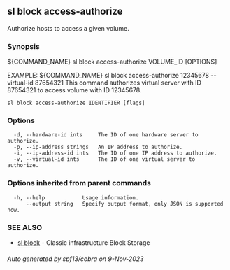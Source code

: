 ## sl block access-authorize

Authorize hosts to access a given volume.

### Synopsis

${COMMAND_NAME} sl block access-authorize VOLUME_ID [OPTIONS]
		
EXAMPLE:
   ${COMMAND_NAME} sl block access-authorize 12345678 --virtual-id 87654321
   This command authorizes virtual server with ID 87654321 to access volume with ID 12345678.

```
sl block access-authorize IDENTIFIER [flags]
```

### Options

```
  -d, --hardware-id ints     The ID of one hardware server to authorize.
  -p, --ip-address strings   An IP address to authorize.
  -i, --ip-address-id ints   The ID of one IP address to authorize.
  -v, --virtual-id ints      The ID of one virtual server to authorize.
```

### Options inherited from parent commands

```
  -h, --help            Usage information.
      --output string   Specify output format, only JSON is supported now.
```

### SEE ALSO

* [sl block](sl_block.md)	 - Classic infrastructure Block Storage

###### Auto generated by spf13/cobra on 9-Nov-2023
